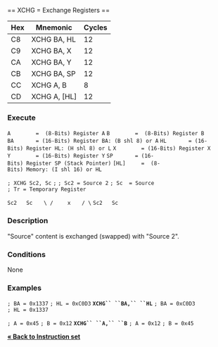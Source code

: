 \== XCHG = Exchange Registers ==

| Hex | Mnemonic       | Cycles |
| --- | -------------- | ------ |
| C8  | XCHG BA, HL    | 12     |
| C9  | XCHG BA, X     | 12     |
| CA  | XCHG BA, Y     | 12     |
| CB  | XCHG BA, SP    | 12     |
| CC  | XCHG A, B      | 8      |
| CD  | XCHG A, \[HL\] | 12     |

### Execute

`A        =  (8-Bits) Register A`
`B        =  (8-Bits) Register B`
`BA       = (16-Bits) Register BA: (B shl 8) or A`
`HL       = (16-Bits) Register HL: (H shl 8) or L`
`X        = (16-Bits) Register X`
`Y        = (16-Bits) Register Y`
`SP       = (16-Bits) Register SP (Stack Pointer)`
`[HL]     =  (8-Bits) Memory: (I shl 16) or HL`

`; XCHG Sc2, Sc`
`;`
`; Sc2 = Source 2`
`; Sc  = Source`
`; Tr = Temporary Register`

`Sc2   Sc`
`   \ /`
`    x`
`   / \`
`Sc2   Sc`

### Description

"Source" content is exchanged (swapped) with "Source 2".

### Conditions

None

### Examples

`; BA = 0x1337`
`; HL = 0xC0D3`
**`XCHG`` ``BA,`` ``HL`**
`; BA = 0xC0D3`
`; HL = 0x1337`

`; A = 0x45`
`; B = 0x12`
**`XCHG`` ``A,`` ``B`**
`; A = 0x12`
`; B = 0x45`

[**« Back to Instruction set**](PM_InstructionList.md "wikilink")